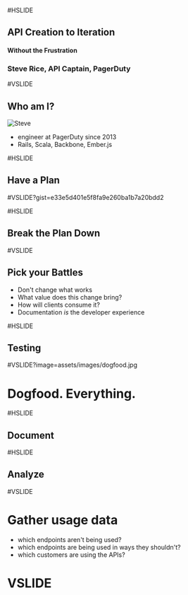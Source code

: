 #HSLIDE

## API Creation to Iteration
#### Without the Frustration

### Steve Rice, API Captain, <span class="pd-green">PagerDuty</span>

#VSLIDE

## Who am I?

![Steve](assets/images/)

- engineer at PagerDuty since 2013
- Rails, Scala, Backbone, Ember.js


#HSLIDE

## Have a Plan

#VSLIDE?gist=e33e5d401e5f8fa9e260ba1b7a20bdd2

#HSLIDE

## Break the Plan Down

#VSLIDE

## Pick your Battles

- Don't change what works <!-- .element: class="fragment" -->
- What value does this change bring? <!-- .element: class="fragment" -->
- How will clients consume it? <!-- .element: class="fragment" -->
- Documentation *is* the developer experience <!-- .element: class="fragment" -->

#HSLIDE

## Testing

#VSLIDE?image=assets/images/dogfood.jpg

# Dogfood. Everything.

#HSLIDE

## Document

#HSLIDE

## Analyze

#VSLIDE

# Gather usage data

- which endpoints aren't being used?
- which endpoints are being used in ways they shouldn't?
- which customers are using the APIs?

# VSLIDE